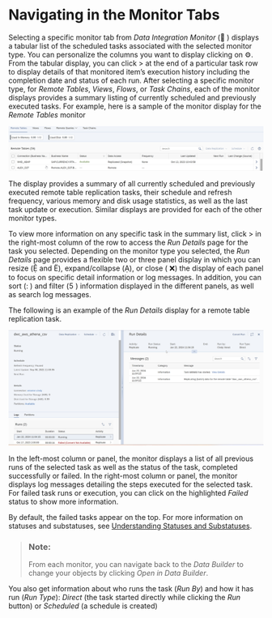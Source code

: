 <!-- loio5d4af7620a214872a4dc5286f5e9e997 -->

<link rel="stylesheet" type="text/css" href="../css/sap-icons.css"/>

# Navigating in the Monitor Tabs

Selecting a specific monitor tab from *Data Integration Monitor* \(<span class="FPA-icons-V3"></span> \) displays a tabular list of the scheduled tasks associated with the selected monitor type. You can personalize the columns you want to display clicking on :gear:. From the tabular display, you can click \> at the end of a particular task row to display details of that monitored item’s execution history including the completion date and status of each run. After selecting a specific monitor type, for *Remote Tables*, *Views*, *Flows*, or *Task Chains*, each of the monitor displays provides a summary listing of currently scheduled and previously executed tasks. For example, here is a sample of the monitor display for the *Remote Tables* monitor

![](images/Example_Remote_Tables_monitor_61c3dc3.jpg)

The display provides a summary of all currently scheduled and previously executed remote table replication tasks, their schedule and refresh frequency, various memory and disk usage statistics, as well as the last task update or execution. Similar displays are provided for each of the other monitor types.

To view more information on any specific task in the summary list, click \> in the right-most column of the row to access the *Run Details* page for the task you selected. Depending on the monitor type you selected, the *Run Details* page provides a flexible two or three panel display in which you can resize \(<span class="SAP-icons-V5"></span> and <span class="SAP-icons-V5"></span>\), expand/collapse \(<span class="SAP-icons-V5"></span>\), or close \( :x:\) the display of each panel to focus on specific detail information or log messages. In addition, you can sort \(<span class="SAP-icons-V5"></span> \) and filter \(<span class="SAP-icons-V5"></span> \) information displayed in the different panels, as well as search log messages.

The following is an example of the *Run Details* display for a remote table replication task.

![](images/Example_Remote_Table_Details_Run_ebb2b68.jpg)

In the left-most column or panel, the monitor displays a list of all previous runs of the selected task as well as the status of the task, completed successfully or failed. In the right-most column or panel, the monitor displays log messages detailing the steps executed for the selected task. For failed task runs or execution, you can click on the highlighted *Failed* status to show more information.

By default, the failed tasks appear on the top. For more information on statuses and substatuses, see [Understanding Statuses and Substatuses](understanding-statuses-and-substatuses-19cb5bd.md).

> ### Note:  
> From each monitor, you can navigate back to the *Data Builder* to change your objects by clicking *Open in Data Builder*.

You also get information about who runs the task \(*Run By*\) and how it has run \(*Run Type*\): *Direct* \(the task started directly while clicking the *Run* button\) or *Scheduled* \(a schedule is created\)


